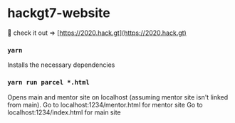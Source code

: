 # hackgt7-website

🎉 check it out => [https://2020.hack.gt](https://2020.hack.gt)

### `yarn`
Installs the necessary dependencies



### `yarn run parcel *.html`
Opens main and mentor site on localhost (assuming mentor site isn't linked from main). 
Go to localhost:1234/mentor.html for mentor site
Go to localhost:1234/index.html for main site
